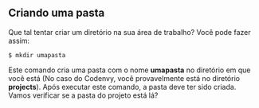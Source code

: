 ## Criando uma pasta

Que tal tentar criar um diretório na sua área de trabalho? Você pode fazer assim:

```
$ mkdir umapasta
```

Este comando cria uma pasta com o nome **umapasta** no diretório em que você está (No caso do Codenvy, você provavelmente está no diretório **projects**). Após executar este comando, a pasta deve ter sido criada. Vamos verificar se a pasta do projeto está lá?